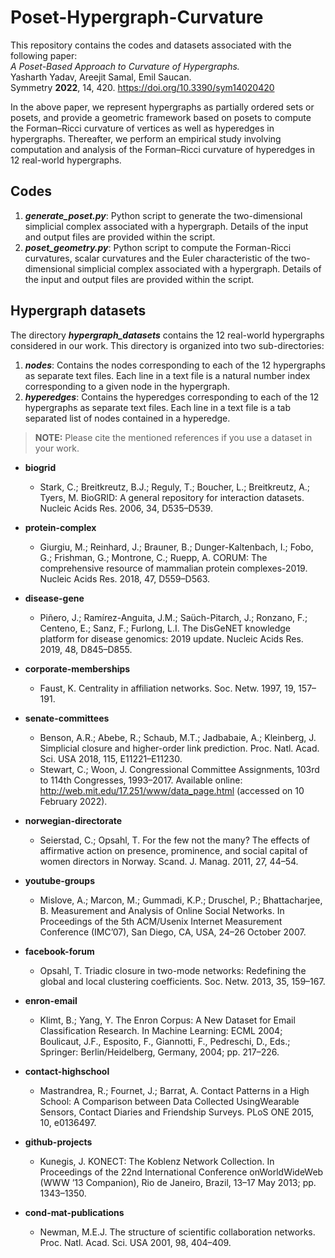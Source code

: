 # Poset-Hypergraph-Curvature
 
This repository contains the codes and datasets associated with the following paper:<br>
<i>A Poset-Based Approach to Curvature of Hypergraphs.</i><br>
Yasharth Yadav, Areejit Samal, Emil Saucan.<br>
Symmetry **2022**, 14, 420. https://doi.org/10.3390/sym14020420<br>

In the above paper, we represent hypergraphs as partially ordered sets or posets, and provide a geometric framework based on posets to compute the Forman–Ricci curvature of vertices as well as hyperedges in hypergraphs. Thereafter, we perform an empirical study involving computation and analysis of the Forman–Ricci curvature of hyperedges in 12 real-world hypergraphs.

## Codes

1. **_generate_poset.py_**: Python script to generate the two-dimensional simplicial complex associated with a hypergraph. Details of the input and output files are provided within the script. 
2. **_poset_geometry.py_**: Python script to compute the Forman-Ricci curvatures, scalar curvatures and the Euler characteristic of the two-dimensional simplicial complex associated with a hypergraph. Details of the input and output files are provided within the script. 

## Hypergraph datasets

The directory **_hypergraph_datasets_** contains the 12 real-world hypergraphs considered in our work. This directory is organized into two sub-directories:
1. **_nodes_**: Contains the nodes corresponding to each of the 12 hypergraphs as separate text files. Each line in a text file is a natural number index corresponding to a given node in the hypergraph.
2. **_hyperedges_**: Contains the hyperedges corresponding to each of the 12 hypergraphs as separate text files. Each line in a text file is a tab separated list of nodes contained in a hyperedge.

> **NOTE:** Please cite the mentioned references if you use a dataset in your work.

- **biogrid**
  - Stark, C.; Breitkreutz, B.J.; Reguly, T.; Boucher, L.; Breitkreutz, A.; Tyers, M. BioGRID: A general repository for interaction datasets.
Nucleic Acids Res. 2006, 34, D535–D539.

- **protein-complex**
  - Giurgiu, M.; Reinhard, J.; Brauner, B.; Dunger-Kaltenbach, I.; Fobo, G.; Frishman, G.; Montrone, C.; Ruepp, A. CORUM: The comprehensive resource of mammalian protein complexes-2019. Nucleic Acids Res. 2018, 47, D559–D563.

- **disease-gene**
  - Pi&#241;ero, J.; Ram&#237;rez-Anguita, J.M.; Saüch-Pitarch, J.; Ronzano, F.; Centeno, E.; Sanz, F.; Furlong, L.I. The DisGeNET knowledge platform for disease genomics: 2019 update. Nucleic Acids Res. 2019, 48, D845–D855.

- **corporate-memberships**
  - Faust, K. Centrality in affiliation networks. Soc. Netw. 1997, 19, 157–191.
 
- **senate-committees** 
  - Benson, A.R.; Abebe, R.; Schaub, M.T.; Jadbabaie, A.; Kleinberg, J. Simplicial closure and higher-order link prediction. Proc. Natl. Acad. Sci. USA 2018, 115, E11221–E11230.
  - Stewart, C.; Woon, J. Congressional Committee Assignments, 103rd to 114th Congresses, 1993–2017. Available online: http://web.mit.edu/17.251/www/data_page.html (accessed on 10 February 2022).

- **norwegian-directorate**
  - Seierstad, C.; Opsahl, T. For the few not the many? The effects of affirmative action on presence, prominence, and social capital of women directors in Norway. Scand. J. Manag. 2011, 27, 44–54.
  
- **youtube-groups**
  - Mislove, A.; Marcon, M.; Gummadi, K.P.; Druschel, P.; Bhattacharjee, B. Measurement and Analysis of Online Social Networks. In Proceedings of the 5th ACM/Usenix Internet Measurement Conference (IMC’07), San Diego, CA, USA, 24–26 October 2007.

- **facebook-forum**
  - Opsahl, T. Triadic closure in two-mode networks: Redefining the global and local clustering coefficients. Soc. Netw. 2013, 35, 159–167.

- **enron-email**
  - Klimt, B.; Yang, Y. The Enron Corpus: A New Dataset for Email Classification Research. In Machine Learning: ECML 2004; Boulicaut, J.F., Esposito, F., Giannotti, F., Pedreschi, D., Eds.; Springer: Berlin/Heidelberg, Germany, 2004; pp. 217–226.

- **contact-highschool**
  - Mastrandrea, R.; Fournet, J.; Barrat, A. Contact Patterns in a High School: A Comparison between Data Collected UsingWearable Sensors, Contact Diaries and Friendship Surveys. PLoS ONE 2015, 10, e0136497.

- **github-projects**
  - Kunegis, J. KONECT: The Koblenz Network Collection. In Proceedings of the 22nd International Conference onWorldWideWeb (WWW ’13 Companion), Rio de Janeiro, Brazil, 13–17 May 2013; pp. 1343–1350.

- **cond-mat-publications**
  - Newman, M.E.J. The structure of scientific collaboration networks. Proc. Natl. Acad. Sci. USA 2001, 98, 404–409.
